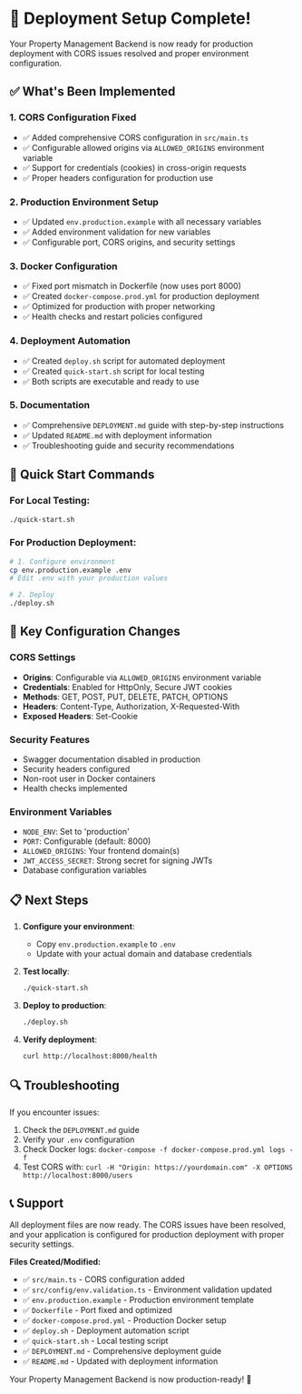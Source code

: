# 🚀 Deployment Setup Complete!

Your Property Management Backend is now ready for production deployment with CORS issues resolved and proper environment configuration.

## ✅ What's Been Implemented

### 1. **CORS Configuration Fixed**
- ✅ Added comprehensive CORS configuration in `src/main.ts`
- ✅ Configurable allowed origins via `ALLOWED_ORIGINS` environment variable
- ✅ Support for credentials (cookies) in cross-origin requests
- ✅ Proper headers configuration for production use

### 2. **Production Environment Setup**
- ✅ Updated `env.production.example` with all necessary variables
- ✅ Added environment validation for new variables
- ✅ Configurable port, CORS origins, and security settings

### 3. **Docker Configuration**
- ✅ Fixed port mismatch in Dockerfile (now uses port 8000)
- ✅ Created `docker-compose.prod.yml` for production deployment
- ✅ Optimized for production with proper networking
- ✅ Health checks and restart policies configured

### 4. **Deployment Automation**
- ✅ Created `deploy.sh` script for automated deployment
- ✅ Created `quick-start.sh` script for local testing
- ✅ Both scripts are executable and ready to use

### 5. **Documentation**
- ✅ Comprehensive `DEPLOYMENT.md` guide with step-by-step instructions
- ✅ Updated `README.md` with deployment information
- ✅ Troubleshooting guide and security recommendations

## 🚀 Quick Start Commands

### For Local Testing:
```bash
./quick-start.sh
```

### For Production Deployment:
```bash
# 1. Configure environment
cp env.production.example .env
# Edit .env with your production values

# 2. Deploy
./deploy.sh
```

## 🔧 Key Configuration Changes

### CORS Settings
- **Origins**: Configurable via `ALLOWED_ORIGINS` environment variable
- **Credentials**: Enabled for HttpOnly, Secure JWT cookies
- **Methods**: GET, POST, PUT, DELETE, PATCH, OPTIONS
- **Headers**: Content-Type, Authorization, X-Requested-With
- **Exposed Headers**: Set-Cookie

### Security Features
- Swagger documentation disabled in production
- Security headers configured
- Non-root user in Docker containers
- Health checks implemented

### Environment Variables
- `NODE_ENV`: Set to 'production'
- `PORT`: Configurable (default: 8000)
- `ALLOWED_ORIGINS`: Your frontend domain(s)
- `JWT_ACCESS_SECRET`: Strong secret for signing JWTs
- Database configuration variables

## 📋 Next Steps

1. **Configure your environment**:
   - Copy `env.production.example` to `.env`
   - Update with your actual domain and database credentials

2. **Test locally**:
   ```bash
   ./quick-start.sh
   ```

3. **Deploy to production**:
   ```bash
   ./deploy.sh
   ```

4. **Verify deployment**:
   ```bash
   curl http://localhost:8000/health
   ```

## 🔍 Troubleshooting

If you encounter issues:
1. Check the `DEPLOYMENT.md` guide
2. Verify your `.env` configuration
3. Check Docker logs: `docker-compose -f docker-compose.prod.yml logs -f`
4. Test CORS with: `curl -H "Origin: https://yourdomain.com" -X OPTIONS http://localhost:8000/users`

## 📞 Support

All deployment files are now ready. The CORS issues have been resolved, and your application is configured for production deployment with proper security settings.

**Files Created/Modified:**
- ✅ `src/main.ts` - CORS configuration added
- ✅ `src/config/env.validation.ts` - Environment validation updated
- ✅ `env.production.example` - Production environment template
- ✅ `Dockerfile` - Port fixed and optimized
- ✅ `docker-compose.prod.yml` - Production Docker setup
- ✅ `deploy.sh` - Deployment automation script
- ✅ `quick-start.sh` - Local testing script
- ✅ `DEPLOYMENT.md` - Comprehensive deployment guide
- ✅ `README.md` - Updated with deployment information

Your Property Management Backend is now production-ready! 🎉 